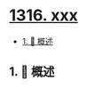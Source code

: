 # [1316. xxx](https://github.com/Tdahuyou/TNotes.leetcode/tree/main/notes/1316.%20xxx)

<!-- region:toc -->

- [1. 📝 概述](#1--概述)

<!-- endregion:toc -->

## 1. 📝 概述
